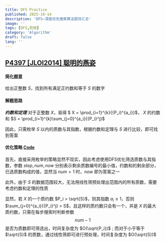 ```yaml
---
title: DFS Practice
published: 2025-10-14
description: 'DFS—深度优先搜索算法题目汇总'
image: ''
tags: [DFS,剪枝]
category: 'Algorithm'
draft: false 
lang: ''
---
```


## [P4397 [JLOI2014] 聪明的燕姿](https://www.luogu.com.cn/problem/P4397)

#### 简化题意

给出正整数 $S$，找到所有满足正约数和等于 $S$ 的数字

#### 解题思路

**_约数和定理_** 对于正整数 $X$，易得 $ X = \prod_{i=1}^{k}{{P_i}^{a_i}}$， $X$ 的约数和 $S = \prod_{i=1}^{k}\sum_{j=0}^{a_i}{{P_i}^j}$

因此，只需枚举 $S$ 以内的质数与其指数，根据约数和定理与 $S$ 进行比较，即可找到答案

#### 优化策略 [Code](https://github.com/NinT-W/Algorithm-Practice/blob/main/LuoGu/P4397.cpp)

首先，直接采用枚举的策略显然不现实，因此考虑使用DFS优化筛选质数与其指数，参数 $step, num, now$ 分别表示剩余质数编号的最小值，约数和的剩余部分，已选质数构成的值，显然当 $num = 1$ 时，$now$ 即为答案之一

此外，由于 $S$ 的数据范围较大，无法用线性筛预处理出范围内的所有质数，需要考虑约数和定理的性质

显然，若 $X$ 的一个质约数 $P_i > \sqrt{S}$，则其指数 $a_i \leqslant{1}$，否则 $\sum_{j=0}^{a_i}{{P_i}^j} > S$，且这样的质约数只会有一个，并是 $X$ 的最大质约数，只需在每步搜索时判断参数 $$num-1$$ 是否为质数即可筛选出，时间复杂度为 $O(\sqrt{P_i})$ ; 而对于小于等于 $\sqrt{S}$ 的质数，通过线性筛即可进行预处理，时间复杂度为 $O(\sqrt{S})$
